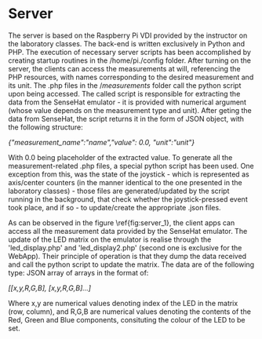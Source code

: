 # Server
The server is based on the Raspberry Pi VDI provided by the instructor on the laboratory classes. The back-end is written exclusively in Python and PHP. The execution of necessary server scripts has been accomplished by creating startup routines in the /home/pi./config folder. After turning on the server, the clients can access the measurements at will, referencing the PHP resources, with names corresponding to the desired measurement and its unit. The .php files in the $/measurements$ folder call the python script upon being accessed. The called script is responsible for extracting the data from the SenseHat emulator - it is provided with numerical argument (whose value depends on the measurement type and unit). After geting the data from SenseHat, the script returns it in the form of JSON object, with the following structure:

*{"measurement_name":"name","value": 0.0, "unit":"unit"}*
    
With 0.0 being placeholder of the extracted value. To generate all the measurement-related .php files, a special python script has been used. One exception from this, was the state of the joystick - which is represented as axis/center counters (in the manner identical to the one presented in the laboratory classes) - those files are generated/updated by the script running in the background, that check whether the joystick-pressed event took place, and if so - to update/create the appropriate .json files. 

As can be observed in the figure \ref{fig:server_1}, the client apps can access all the measurement data provided by the SenseHat emulator. The update of the LED matrix on the emulator is realise through the 'led\_display.php' and 'led\_display2.php' (second one is exclusive for the WebApp). Their principle of operation is that they dump the data received and call the python script to update the matrix. The data are of the following type: JSON array of arrays in the format of:

*[[x,y,R,G,B], [x,y,R,G,B]...]*

Where x,y are numerical values denoting index of the LED in the matrix (row, column), and R,G,B are numerical values denoting the contents of the Red, Green and Blue components, consituting the colour of the LED to be set. 
